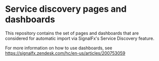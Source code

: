 # Service discovery pages and dashboards

This repository contains the set of pages and dashboards that are
considered for automatic import via SignalFx's Service Discovery
feature.

For more information on how to use dashboards, see
https://signalfx.zendesk.com/hc/en-us/articles/200753059
